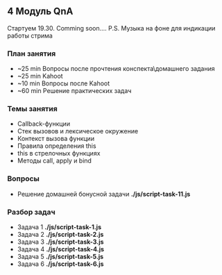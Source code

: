 ## 4 Модуль QnA

Стартуем 19.30. Comming soon.... P.S. Музыка на фоне для индикации работы стрима

### План занятия

- ~25 min Вопросы после прочтения конспекта\домашнего задания
- ~25 min Kahoot
- ~10 min Вопросы после Kahoot
- ~60 min Решение практических задач

### Темы занятия

- Callback-функции
- Стек вызовов и лексическое окружение
- Контекст вызова функции
- Правила определения this
- this в стрелочных функциях
- Методы call, apply и bind

### Вопросы

- Решение домашней бонусной задачи **./js/script-task-11.js**

### Разбор задач

- Задача 1 **./js/script-task-1.js**
- Задача 2 **./js/script-task-2.js**
- Задача 3 **./js/script-task-3.js**
- Задача 4 **./js/script-task-4.js**
- Задача 5 **./js/script-task-5.js**
- Задача 6 **./js/script-task-6.js**
